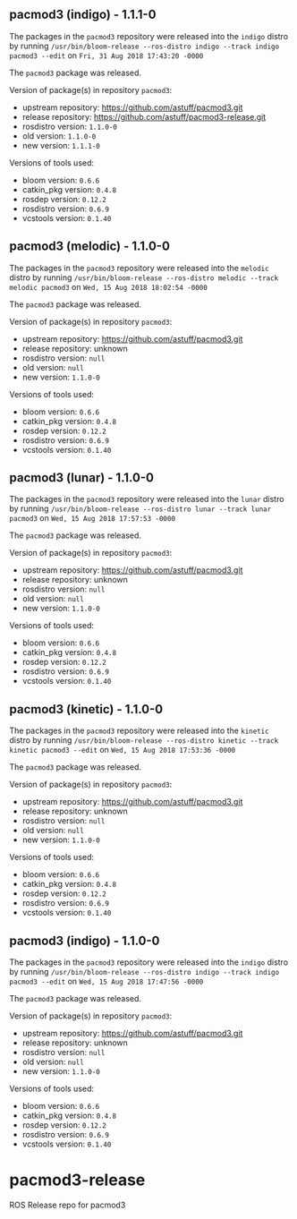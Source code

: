 ## pacmod3 (indigo) - 1.1.1-0

The packages in the `pacmod3` repository were released into the `indigo` distro by running `/usr/bin/bloom-release --ros-distro indigo --track indigo pacmod3 --edit` on `Fri, 31 Aug 2018 17:43:20 -0000`

The `pacmod3` package was released.

Version of package(s) in repository `pacmod3`:

- upstream repository: https://github.com/astuff/pacmod3.git
- release repository: https://github.com/astuff/pacmod3-release.git
- rosdistro version: `1.1.0-0`
- old version: `1.1.0-0`
- new version: `1.1.1-0`

Versions of tools used:

- bloom version: `0.6.6`
- catkin_pkg version: `0.4.8`
- rosdep version: `0.12.2`
- rosdistro version: `0.6.9`
- vcstools version: `0.1.40`


## pacmod3 (melodic) - 1.1.0-0

The packages in the `pacmod3` repository were released into the `melodic` distro by running `/usr/bin/bloom-release --ros-distro melodic --track melodic pacmod3` on `Wed, 15 Aug 2018 18:02:54 -0000`

The `pacmod3` package was released.

Version of package(s) in repository `pacmod3`:

- upstream repository: https://github.com/astuff/pacmod3.git
- release repository: unknown
- rosdistro version: `null`
- old version: `null`
- new version: `1.1.0-0`

Versions of tools used:

- bloom version: `0.6.6`
- catkin_pkg version: `0.4.8`
- rosdep version: `0.12.2`
- rosdistro version: `0.6.9`
- vcstools version: `0.1.40`


## pacmod3 (lunar) - 1.1.0-0

The packages in the `pacmod3` repository were released into the `lunar` distro by running `/usr/bin/bloom-release --ros-distro lunar --track lunar pacmod3` on `Wed, 15 Aug 2018 17:57:53 -0000`

The `pacmod3` package was released.

Version of package(s) in repository `pacmod3`:

- upstream repository: https://github.com/astuff/pacmod3.git
- release repository: unknown
- rosdistro version: `null`
- old version: `null`
- new version: `1.1.0-0`

Versions of tools used:

- bloom version: `0.6.6`
- catkin_pkg version: `0.4.8`
- rosdep version: `0.12.2`
- rosdistro version: `0.6.9`
- vcstools version: `0.1.40`


## pacmod3 (kinetic) - 1.1.0-0

The packages in the `pacmod3` repository were released into the `kinetic` distro by running `/usr/bin/bloom-release --ros-distro kinetic --track kinetic pacmod3 --edit` on `Wed, 15 Aug 2018 17:53:36 -0000`

The `pacmod3` package was released.

Version of package(s) in repository `pacmod3`:

- upstream repository: https://github.com/astuff/pacmod3.git
- release repository: unknown
- rosdistro version: `null`
- old version: `null`
- new version: `1.1.0-0`

Versions of tools used:

- bloom version: `0.6.6`
- catkin_pkg version: `0.4.8`
- rosdep version: `0.12.2`
- rosdistro version: `0.6.9`
- vcstools version: `0.1.40`


## pacmod3 (indigo) - 1.1.0-0

The packages in the `pacmod3` repository were released into the `indigo` distro by running `/usr/bin/bloom-release --ros-distro indigo --track indigo pacmod3 --edit` on `Wed, 15 Aug 2018 17:47:56 -0000`

The `pacmod3` package was released.

Version of package(s) in repository `pacmod3`:

- upstream repository: https://github.com/astuff/pacmod3.git
- release repository: unknown
- rosdistro version: `null`
- old version: `null`
- new version: `1.1.0-0`

Versions of tools used:

- bloom version: `0.6.6`
- catkin_pkg version: `0.4.8`
- rosdep version: `0.12.2`
- rosdistro version: `0.6.9`
- vcstools version: `0.1.40`


# pacmod3-release
ROS Release repo for pacmod3
